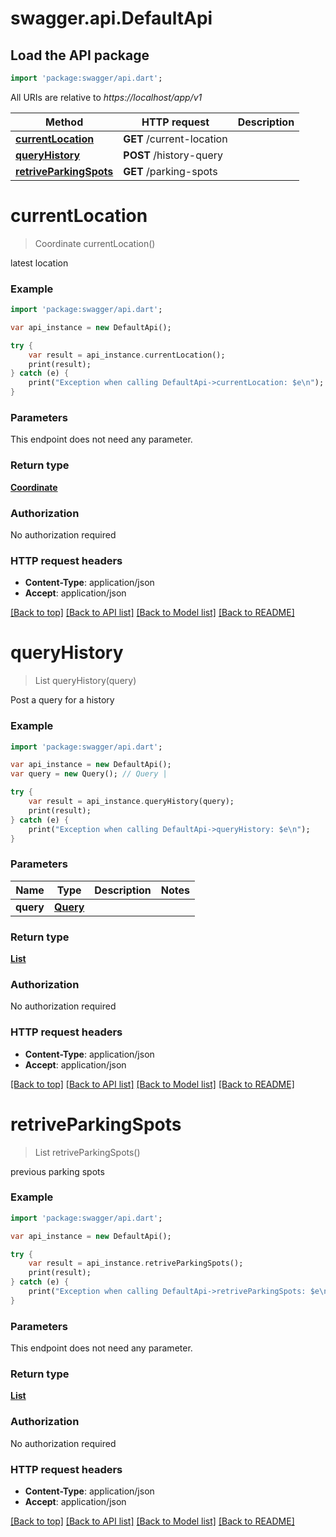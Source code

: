 # swagger.api.DefaultApi

## Load the API package
```dart
import 'package:swagger/api.dart';
```

All URIs are relative to *https://localhost/app/v1*

Method | HTTP request | Description
------------- | ------------- | -------------
[**currentLocation**](DefaultApi.md#currentLocation) | **GET** /current-location | 
[**queryHistory**](DefaultApi.md#queryHistory) | **POST** /history-query | 
[**retriveParkingSpots**](DefaultApi.md#retriveParkingSpots) | **GET** /parking-spots | 


# **currentLocation**
> Coordinate currentLocation()



latest location

### Example 
```dart
import 'package:swagger/api.dart';

var api_instance = new DefaultApi();

try { 
    var result = api_instance.currentLocation();
    print(result);
} catch (e) {
    print("Exception when calling DefaultApi->currentLocation: $e\n");
}
```

### Parameters
This endpoint does not need any parameter.

### Return type

[**Coordinate**](Coordinate.md)

### Authorization

No authorization required

### HTTP request headers

 - **Content-Type**: application/json
 - **Accept**: application/json

[[Back to top]](#) [[Back to API list]](../README.md#documentation-for-api-endpoints) [[Back to Model list]](../README.md#documentation-for-models) [[Back to README]](../README.md)

# **queryHistory**
> List<Coordinate> queryHistory(query)



Post a query for a history

### Example 
```dart
import 'package:swagger/api.dart';

var api_instance = new DefaultApi();
var query = new Query(); // Query | 

try { 
    var result = api_instance.queryHistory(query);
    print(result);
} catch (e) {
    print("Exception when calling DefaultApi->queryHistory: $e\n");
}
```

### Parameters

Name | Type | Description  | Notes
------------- | ------------- | ------------- | -------------
 **query** | [**Query**](Query.md)|  | 

### Return type

[**List<Coordinate>**](Coordinate.md)

### Authorization

No authorization required

### HTTP request headers

 - **Content-Type**: application/json
 - **Accept**: application/json

[[Back to top]](#) [[Back to API list]](../README.md#documentation-for-api-endpoints) [[Back to Model list]](../README.md#documentation-for-models) [[Back to README]](../README.md)

# **retriveParkingSpots**
> List<Coordinate> retriveParkingSpots()



previous parking spots

### Example 
```dart
import 'package:swagger/api.dart';

var api_instance = new DefaultApi();

try { 
    var result = api_instance.retriveParkingSpots();
    print(result);
} catch (e) {
    print("Exception when calling DefaultApi->retriveParkingSpots: $e\n");
}
```

### Parameters
This endpoint does not need any parameter.

### Return type

[**List<Coordinate>**](Coordinate.md)

### Authorization

No authorization required

### HTTP request headers

 - **Content-Type**: application/json
 - **Accept**: application/json

[[Back to top]](#) [[Back to API list]](../README.md#documentation-for-api-endpoints) [[Back to Model list]](../README.md#documentation-for-models) [[Back to README]](../README.md)

